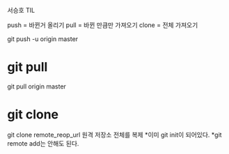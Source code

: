 서승호 TIL

push = 바뀐거 올리기
pull = 바뀐 만큼만 가져오기
clone = 전체 가져오기

git push -u origin master

# git pull

git pull origin master


# git clone
git clone remote_reop_url
원격 저장소 전체를 복제
*이미 git init이 되어있다.
*git remote add는 안해도 된다.

